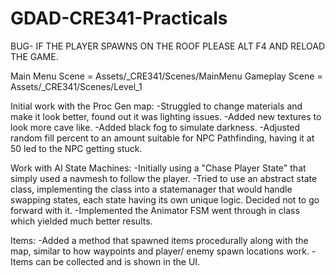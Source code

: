 # GDAD-CRE341-Practicals

BUG-
IF THE PLAYER SPAWNS ON THE ROOF PLEASE ALT F4 AND RELOAD THE GAME.

Main Menu Scene = Assets/_CRE341/Scenes/MainMenu
Gameplay Scene = Assets/_CRE341/Scenes/Level_1

Initial work with the Proc Gen map:
-Struggled to change materials and make it look better, found out it was lighting issues.
-Added new textures to look more cave like.
-Added black fog to simulate darkness.
-Adjusted random fill percent to an amount suitable for NPC Pathfinding, having it at 50 led to the NPC getting stuck.

Work with AI State Machines:
-Initially using a "Chase Player State" that simply used a navmesh to follow the player.
-Tried to use an abstract state class, implementing the class into a statemanager that would handle swapping states, each state having its own unique logic. Decided not to go forward with it.
-Implemented the Animator FSM went through in class which yielded much better results.

Items:
-Added a method that spawned items procedurally along with the map, similar to how waypoints and player/ enemy spawn locations work.
-Items can be collected and is shown in the UI.
